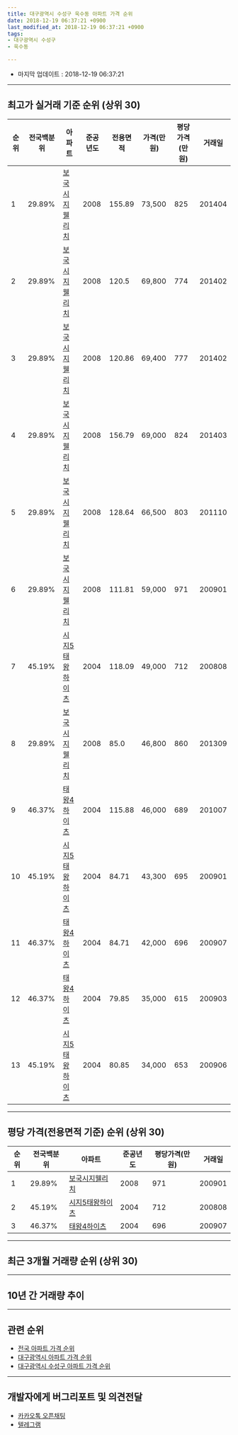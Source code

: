 ```yaml
---
title: 대구광역시 수성구 욱수동 아파트 가격 순위
date: 2018-12-19 06:37:21 +0900
last_modified_at: 2018-12-19 06:37:21 +0900
tags:
- 대구광역시 수성구
- 욱수동

---
```


* 마지막 업데이트 : 2018-12-19 06:37:21

---

## 최고가 실거래 기준 순위 (상위 30)


|순위|전국백분위|아파트|준공년도|전용면적|가격(만원)|평당가격(만원)|거래일|
|---|---|---|---|---|---|---|---|
|1|29.89%|[보국시지웰리치](https://search.naver.com/search.naver?query=%EB%8C%80%EA%B5%AC%EA%B4%91%EC%97%AD%EC%8B%9C+%EC%88%98%EC%84%B1%EA%B5%AC+%EC%9A%B1%EC%88%98%EB%8F%99+%EB%B3%B4%EA%B5%AD%EC%8B%9C%EC%A7%80%EC%9B%B0%EB%A6%AC%EC%B9%98)|2008|155.89|73,500|825|201404|
|2|29.89%|[보국시지웰리치](https://search.naver.com/search.naver?query=%EB%8C%80%EA%B5%AC%EA%B4%91%EC%97%AD%EC%8B%9C+%EC%88%98%EC%84%B1%EA%B5%AC+%EC%9A%B1%EC%88%98%EB%8F%99+%EB%B3%B4%EA%B5%AD%EC%8B%9C%EC%A7%80%EC%9B%B0%EB%A6%AC%EC%B9%98)|2008|120.5|69,800|774|201402|
|3|29.89%|[보국시지웰리치](https://search.naver.com/search.naver?query=%EB%8C%80%EA%B5%AC%EA%B4%91%EC%97%AD%EC%8B%9C+%EC%88%98%EC%84%B1%EA%B5%AC+%EC%9A%B1%EC%88%98%EB%8F%99+%EB%B3%B4%EA%B5%AD%EC%8B%9C%EC%A7%80%EC%9B%B0%EB%A6%AC%EC%B9%98)|2008|120.86|69,400|777|201402|
|4|29.89%|[보국시지웰리치](https://search.naver.com/search.naver?query=%EB%8C%80%EA%B5%AC%EA%B4%91%EC%97%AD%EC%8B%9C+%EC%88%98%EC%84%B1%EA%B5%AC+%EC%9A%B1%EC%88%98%EB%8F%99+%EB%B3%B4%EA%B5%AD%EC%8B%9C%EC%A7%80%EC%9B%B0%EB%A6%AC%EC%B9%98)|2008|156.79|69,000|824|201403|
|5|29.89%|[보국시지웰리치](https://search.naver.com/search.naver?query=%EB%8C%80%EA%B5%AC%EA%B4%91%EC%97%AD%EC%8B%9C+%EC%88%98%EC%84%B1%EA%B5%AC+%EC%9A%B1%EC%88%98%EB%8F%99+%EB%B3%B4%EA%B5%AD%EC%8B%9C%EC%A7%80%EC%9B%B0%EB%A6%AC%EC%B9%98)|2008|128.64|66,500|803|201110|
|6|29.89%|[보국시지웰리치](https://search.naver.com/search.naver?query=%EB%8C%80%EA%B5%AC%EA%B4%91%EC%97%AD%EC%8B%9C+%EC%88%98%EC%84%B1%EA%B5%AC+%EC%9A%B1%EC%88%98%EB%8F%99+%EB%B3%B4%EA%B5%AD%EC%8B%9C%EC%A7%80%EC%9B%B0%EB%A6%AC%EC%B9%98)|2008|111.81|59,000|971|200901|
|7|45.19%|[시지5태왕하이츠](https://search.naver.com/search.naver?query=%EB%8C%80%EA%B5%AC%EA%B4%91%EC%97%AD%EC%8B%9C+%EC%88%98%EC%84%B1%EA%B5%AC+%EC%9A%B1%EC%88%98%EB%8F%99+%EC%8B%9C%EC%A7%805%ED%83%9C%EC%99%95%ED%95%98%EC%9D%B4%EC%B8%A0)|2004|118.09|49,000|712|200808|
|8|29.89%|[보국시지웰리치](https://search.naver.com/search.naver?query=%EB%8C%80%EA%B5%AC%EA%B4%91%EC%97%AD%EC%8B%9C+%EC%88%98%EC%84%B1%EA%B5%AC+%EC%9A%B1%EC%88%98%EB%8F%99+%EB%B3%B4%EA%B5%AD%EC%8B%9C%EC%A7%80%EC%9B%B0%EB%A6%AC%EC%B9%98)|2008|85.0|46,800|860|201309|
|9|46.37%|[태왕4하이츠](https://search.naver.com/search.naver?query=%EB%8C%80%EA%B5%AC%EA%B4%91%EC%97%AD%EC%8B%9C+%EC%88%98%EC%84%B1%EA%B5%AC+%EC%9A%B1%EC%88%98%EB%8F%99+%ED%83%9C%EC%99%954%ED%95%98%EC%9D%B4%EC%B8%A0)|2004|115.88|46,000|689|201007|
|10|45.19%|[시지5태왕하이츠](https://search.naver.com/search.naver?query=%EB%8C%80%EA%B5%AC%EA%B4%91%EC%97%AD%EC%8B%9C+%EC%88%98%EC%84%B1%EA%B5%AC+%EC%9A%B1%EC%88%98%EB%8F%99+%EC%8B%9C%EC%A7%805%ED%83%9C%EC%99%95%ED%95%98%EC%9D%B4%EC%B8%A0)|2004|84.71|43,300|695|200901|
|11|46.37%|[태왕4하이츠](https://search.naver.com/search.naver?query=%EB%8C%80%EA%B5%AC%EA%B4%91%EC%97%AD%EC%8B%9C+%EC%88%98%EC%84%B1%EA%B5%AC+%EC%9A%B1%EC%88%98%EB%8F%99+%ED%83%9C%EC%99%954%ED%95%98%EC%9D%B4%EC%B8%A0)|2004|84.71|42,000|696|200907|
|12|46.37%|[태왕4하이츠](https://search.naver.com/search.naver?query=%EB%8C%80%EA%B5%AC%EA%B4%91%EC%97%AD%EC%8B%9C+%EC%88%98%EC%84%B1%EA%B5%AC+%EC%9A%B1%EC%88%98%EB%8F%99+%ED%83%9C%EC%99%954%ED%95%98%EC%9D%B4%EC%B8%A0)|2004|79.85|35,000|615|200903|
|13|45.19%|[시지5태왕하이츠](https://search.naver.com/search.naver?query=%EB%8C%80%EA%B5%AC%EA%B4%91%EC%97%AD%EC%8B%9C+%EC%88%98%EC%84%B1%EA%B5%AC+%EC%9A%B1%EC%88%98%EB%8F%99+%EC%8B%9C%EC%A7%805%ED%83%9C%EC%99%95%ED%95%98%EC%9D%B4%EC%B8%A0)|2004|80.85|34,000|653|200906|


---

## 평당 가격(전용면적 기준) 순위 (상위 30)


|순위|전국백분위|아파트|준공년도|평당가격(만원)|거래일|
|---|---|---|---|---|---|
|1|29.89%|[보국시지웰리치](https://search.naver.com/search.naver?query=%EB%8C%80%EA%B5%AC%EA%B4%91%EC%97%AD%EC%8B%9C+%EC%88%98%EC%84%B1%EA%B5%AC+%EC%9A%B1%EC%88%98%EB%8F%99+%EB%B3%B4%EA%B5%AD%EC%8B%9C%EC%A7%80%EC%9B%B0%EB%A6%AC%EC%B9%98)|2008|971|200901|
|2|45.19%|[시지5태왕하이츠](https://search.naver.com/search.naver?query=%EB%8C%80%EA%B5%AC%EA%B4%91%EC%97%AD%EC%8B%9C+%EC%88%98%EC%84%B1%EA%B5%AC+%EC%9A%B1%EC%88%98%EB%8F%99+%EC%8B%9C%EC%A7%805%ED%83%9C%EC%99%95%ED%95%98%EC%9D%B4%EC%B8%A0)|2004|712|200808|
|3|46.37%|[태왕4하이츠](https://search.naver.com/search.naver?query=%EB%8C%80%EA%B5%AC%EA%B4%91%EC%97%AD%EC%8B%9C+%EC%88%98%EC%84%B1%EA%B5%AC+%EC%9A%B1%EC%88%98%EB%8F%99+%ED%83%9C%EC%99%954%ED%95%98%EC%9D%B4%EC%B8%A0)|2004|696|200907|


---

## 최근 3개월 거래량 순위 (상위 30)


<div style="width:100%;">
    <canvas id="deal_count_ranking" height="250"></canvas>
</div>


<script>
new Chart(document.getElementById("deal_count_ranking"), {
    type: 'horizontalBar',
    data: {
        labels: ['태왕4하이츠', '시지5태왕하이츠'],
        datasets: [{
            label: '실거래 수',
            data: [2, 1],
            borderColor: "rgba(255, 0, 128, 1)",
            backgroundColor: "rgba(255, 0, 128, 0.5)",
            fill: false,
        }]
    },
    options: {
        responsive: true,
        title: {
            display: true,
            text: '최근 3개월 거래량 순위'
        },
        tooltips: {
            mode: 'index',
            intersect: false,
            callbacks: {
                title: function(tooltipItems, data) {
                    return "실거래 수:";
                },
                label: function(tooltipItem, data) {
                    return data.labels[tooltipItem.index] + ": " + tooltipItem.xLabel;
                }
            }
        },
        hover: {
            mode: 'nearest',
            intersect: true
        },
        scales: {
            xAxes: [{
                display: true,
                scaleLabel: {
                    display: true,
                    labelString: '실거래 수'
                },
                ticks: {
                    suggestedMin: 0,
                }
            }],
            yAxes: [{
                display: true,
                ticks: {
                    autoSkip: false,
                    callback: function(value, index, values) {
                        if (value.length > 15)
                            return value.substr(0, 13) + "...";
                        else
                            return value;
                    }
                },
                scaleLabel: {
                    display: false,
                }
            }]
        }
    }
});

</script>


---

## 10년 간 거래량 추이


<div style="width:100%;">
    <canvas id="deal_progress" height="250"></canvas>
</div>

<script>
new Chart(document.getElementById("deal_progress"), {
    type: 'line',
    data: {
        labels: ['200812','200901','200902','200903','200904','200905','200906','200907','200908','200909','200910','200911','200912','201001','201002','201003','201004','201005','201006','201007','201008','201009','201010','201011','201012','201101','201102','201103','201104','201105','201106','201107','201108','201109','201110','201111','201112','201201','201202','201203','201204','201205','201206','201207','201208','201209','201210','201211','201212','201301','201302','201303','201304','201305','201306','201307','201308','201309','201310','201311','201312','201401','201402','201403','201404','201405','201406','201407','201408','201409','201410','201411','201412','201501','201502','201503','201504','201505','201506','201507','201508','201509','201510','201511','201512','201601','201602','201603','201604','201605','201606','201607','201608','201609','201610','201611','201612','201701','201702','201703','201704','201705','201706','201707','201708','201709','201710','201711','201712','201801','201802','201803','201804','201805','201806','201807','201808','201809','201810','201811','201812'],
        datasets: [{
            label: '실거래 수',
            pointRadius: 1,
            data: [2, 6, 6, 8, 7, 8, 16, 22, 17, 20, 11, 6, 8, 20, 10, 3, 3, 3, 3, 6, 9, 8, 14, 19, 9, 16, 16, 6, 14, 8, 9, 8, 10, 8, 11, 9, 15, 2, 13, 6, 8, 4, 1, 7, 7, 5, 13, 11, 11, 7, 5, 12, 10, 11, 6, 8, 13, 10, 11, 19, 17, 10, 13, 14, 13, 7, 7, 9, 7, 10, 12, 4, 4, 5, 8, 15, 10, 4, 5, 4, 5, 4, 1, 3, 1, 0, 2, 2, 3, 2, 3, 6, 5, 3, 9, 7, 3, 8, 2, 4, 4, 5, 9, 18, 9, 5, 5, 2, 3, 3, 4, 3, 2, 3, 2, 2, 9, 9, 3, 0, 0],
            borderColor: "rgba(255, 201, 14, 1)",
            backgroundColor: "rgba(255, 201, 14, 0.5)",
            fill: true,
        }]
    },
    options: {
        responsive: true,
        title: {
            display: true,
            text: '10년간 거래량 추이'
        },
        tooltips: {
            mode: 'index',
            intersect: false,
        },
        hover: {
            mode: 'nearest',
            intersect: true
        },
        scales: {
            xAxes: [{
                display: true,
                scaleLabel: {
                    display: true,
                    labelString: '년/월'
                }
            }],
            yAxes: [{
                display: true,
                ticks: {
                    suggestedMin: 0,
                },
                scaleLabel: {
                    display: true,
                    labelString: '실거래 수'
                }
            }]
        }
    }
});

</script>


---

## 관련 순위

- [전국 아파트 가격 순위](https://inasie.github.io/apt-ranking/전국)
- [대구광역시 아파트 가격 순위](https://inasie.github.io/apt-ranking/대구광역시)
- [대구광역시 수성구 아파트 가격 순위](https://inasie.github.io/apt-ranking/대구광역시-수성구)


---

## 개발자에게 버그리포트 및 의견전달

- [카카오톡 오픈채팅](https://open.kakao.com/o/gLJUAP4)
- [텔레그램](https://t.me/inasie)


